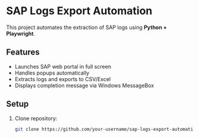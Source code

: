 # SAP Logs Export Automation

This project automates the extraction of SAP logs using **Python + Playwright**.

## Features
- Launches SAP web portal in full screen
- Handles popups automatically
- Extracts logs and exports to CSV/Excel
- Displays completion message via Windows MessageBox

## Setup
1. Clone repository:
   ```bash
   git clone https://github.com/your-username/sap-logs-export-automation.git
